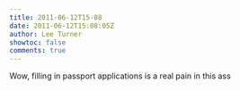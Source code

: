 ```yaml
---
title: 2011-06-12T15-08
date: 2011-06-12T15:08:05Z
author: Lee Turner
showtoc: false
comments: true
---
```


Wow, filling in passport applications is a real pain in this ass

